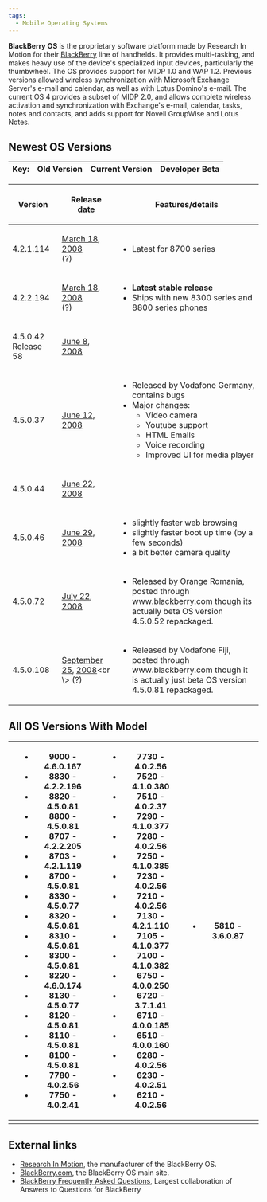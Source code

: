 ```yaml
---
tags:
  - Mobile Operating Systems
---
```

**BlackBerry OS** is the proprietary software platform made by Research
In Motion for their [BlackBerry](blackberry.md) line of
handhelds. It provides multi-tasking, and makes heavy use of the
device's specialized input devices, particularly the thumbwheel. The OS
provides support for MIDP 1.0 and WAP 1.2. Previous versions allowed
wireless synchronization with Microsoft Exchange Server's e-mail and
calendar, as well as with Lotus Domino's e-mail. The current OS 4
provides a subset of MIDP 2.0, and allows complete wireless activation
and synchronization with Exchange's e-mail, calendar, tasks, notes and
contacts, and adds support for Novell GroupWise and Lotus Notes.

## Newest OS Versions

| Key: | Old Version | Current Version | Developer Beta |
|------|:-----------:|:---------------:|:--------------:|

<table>
<thead>
<tr class="header">
<th><p>Version</p></th>
<th><p>Release date</p></th>
<th><p>Features/details</p></th>
</tr>
</thead>
<tbody>
<tr class="odd">
<td><p>4.2.1.114</p></td>
<td><p><a href="March_18" title="wikilink">March 18</a>, <a href="2008"
title="wikilink">2008</a><br />
(?)</p></td>
<td><ul>
<li>Latest for 8700 series</li>
</ul></td>
</tr>
<tr class="even">
<td><p>4.2.2.194</p></td>
<td><p><a href="March_18" title="wikilink">March 18</a>, <a href="2008"
title="wikilink">2008</a><br />
(?)</p></td>
<td><ul>
<li><strong>Latest stable release</strong></li>
<li>Ships with new 8300 series and 8800 series phones</li>
</ul></td>
</tr>
<tr class="odd">
<td><p>4.5.0.42 Release 58</p></td>
<td><p><a href="June_8" title="wikilink">June 8</a>, <a href="2008"
title="wikilink">2008</a></p></td>
<td></td>
</tr>
<tr class="even">
<td><p>4.5.0.37</p></td>
<td><p><a href="June_12" title="wikilink">June 12</a>, <a href="2008"
title="wikilink">2008</a></p></td>
<td><ul>
<li>Released by Vodafone Germany, contains bugs</li>
<li>Major changes:
<ul>
<li>Video camera</li>
<li>Youtube support</li>
<li>HTML Emails</li>
<li>Voice recording</li>
<li>Improved UI for media player</li>
</ul></li>
</ul></td>
</tr>
<tr class="odd">
<td><p>4.5.0.44</p></td>
<td><p><a href="June_22" title="wikilink">June 22</a>, <a href="2008"
title="wikilink">2008</a></p></td>
<td></td>
</tr>
<tr class="even">
<td><p>4.5.0.46</p></td>
<td><p><a href="June_29" title="wikilink">June 29</a>, <a href="2008"
title="wikilink">2008</a></p></td>
<td><ul>
<li>slightly faster web browsing</li>
<li>slightly faster boot up time (by a few seconds)</li>
<li>a bit better camera quality</li>
</ul></td>
</tr>
<tr class="odd">
<td><p>4.5.0.72</p></td>
<td><p><a href="July_22" title="wikilink">July 22</a>, <a href="2008"
title="wikilink">2008</a></p></td>
<td><ul>
<li>Released by Orange Romania, posted through www.blackberry.com though
its actually beta OS version 4.5.0.52 repackaged.</li>
</ul></td>
</tr>
<tr class="even">
<td><p>4.5.0.108</p></td>
<td><p><a href="September_25" title="wikilink">September 25</a>, <a
href="2008" title="wikilink">2008</a>&lt;br \&gt; (?)</p></td>
<td><ul>
<li>Released by Vodafone Fiji, posted through www.blackberry.com though
it is actually just beta OS version 4.5.0.81 repackaged.</li>
</ul></td>
</tr>
</tbody>
</table>

## All OS Versions With Model

<table>
<thead>
<tr class="header">
<th></th>
<th><ul>
<li>9000 - 4.6.0.167</li>
<li>8830 - 4.2.2.196</li>
<li>8820 - 4.5.0.81</li>
<li>8800 - 4.5.0.81</li>
<li>8707 - 4.2.2.205</li>
<li>8703 - 4.2.1.119</li>
<li>8700 - 4.5.0.81</li>
<li>8330 - 4.5.0.77</li>
<li>8320 - 4.5.0.81</li>
<li>8310 - 4.5.0.81</li>
<li>8300 - 4.5.0.81</li>
<li>8220 - 4.6.0.174</li>
<li>8130 - 4.5.0.77</li>
<li>8120 - 4.5.0.81</li>
<li>8110 - 4.5.0.81</li>
<li>8100 - 4.5.0.81</li>
<li>7780 - 4.0.2.56</li>
<li>7750 - 4.0.2.41</li>
</ul></th>
<th></th>
<th><ul>
<li>7730 - 4.0.2.56</li>
<li>7520 - 4.1.0.380</li>
<li>7510 - 4.0.2.37</li>
<li>7290 - 4.1.0.377</li>
<li>7280 - 4.0.2.56</li>
<li>7250 - 4.1.0.385</li>
<li>7230 - 4.0.2.56</li>
<li>7210 - 4.0.2.56</li>
<li>7130 - 4.2.1.110</li>
<li>7105 - 4.1.0.377</li>
<li>7100 - 4.1.0.382</li>
<li>6750 - 4.0.0.250</li>
<li>6720 - 3.7.1.41</li>
<li>6710 - 4.0.0.185</li>
<li>6510 - 4.0.0.160</li>
<li>6280 - 4.0.2.56</li>
<li>6230 - 4.0.2.51</li>
<li>6210 - 4.0.2.56</li>
</ul></th>
<th><ul>
<li>5810 - 3.6.0.87</li>
</ul></th>
</tr>
</thead>
<tbody>
<tr class="odd">
<td></td>
<td></td>
<td></td>
<td></td>
<td></td>
</tr>
</tbody>
</table>

## External links

- [Research In Motion](http://www.rim.com/), the manufacturer of the
  BlackBerry OS.
- [BlackBerry.com](https://www.blackberry.com/us/en), the BlackBerry OS main site.
- [BlackBerry Frequently Asked Questions](http://www.blackberryfaq.com/), Largest collaboration of
  Answers to Questions for BlackBerry
